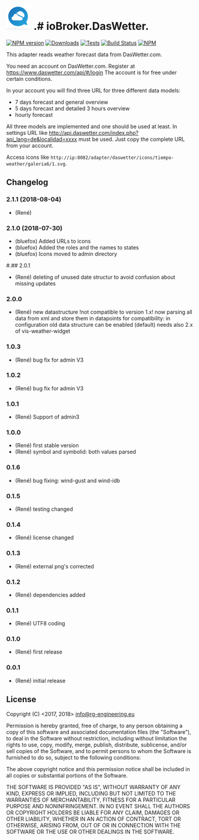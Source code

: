 ﻿![Logo](admin/daswettercom.png)
.# ioBroker.DasWetter.
===========================

[![NPM version](https://img.shields.io/npm/v/iobroker.daswetter.svg)](https://www.npmjs.com/package/iobroker.daswetter)
[![Downloads](https://img.shields.io/npm/dm/iobroker.daswetter.svg)](https://www.npmjs.com/package/iobroker.daswetter)
[![Tests](https://travis-ci.org/rg-engineering/ioBroker.daswetter.svg?branch=master)](https://travis-ci.org/rg-engineering/ioBroker.daswetter)
[![Build Status](https://travis-ci.org/rg-engineering/ioBroker.daswetter.svg?branch=master)](https://travis-ci.org/rg-engineering/ioBroker.daswetter)
[![NPM](https://nodei.co/npm/iobroker.daswetter.png?downloads=true)](https://nodei.co/npm/iobroker.daswetter/)


This adapter reads weather forecast data from DasWetter.com.

You need an account on DasWetter.com. Register at https://www.daswetter.com/api/#/login
The account is for free under certain conditions.

In your account you will find three URL for three different data models:
* 7 days forecast and general overview
* 5 days forecast and detailed 3 hours overview
* hourly forecast

All three models are implemented and one should be used at least.
In settings URL like http://api.daswetter.com/index.php?api_lang=de&localidad=xxxx  must be used. Just copy the complete URL from your account.

Access icons like `http://ip:8082/adapter/daswetter/icons/tiempo-weather/galeria6/1.svg`.




## Changelog

### 2.1.1 (2018-08-04)
* (René)


### 2.1.0 (2018-07-30)
* (bluefox) Added URLs to icons
* (bluefox) Added the roles and the names to states
* (bluefox) Icons moved to admin directory

#.## 2.0.1
* (René) deleting of unused date structur to avoid confusion about missing updates

### 2.0.0
* (René) new datastructure !not compatible to version 1.x!
now parsing all data from xml and store them in datapoints
for compatibility: in configuration old data structure can be enabled (default)
needs also 2.x of vis-weather-widget

### 1.0.3
* (René) bug fix for admin V3

### 1.0.2
* (René) bug fix for admin V3

### 1.0.1
* (René) Support of admin3

### 1.0.0
* (René) first stable version
* (René) symbol and symbolid: both values parsed	

### 0.1.6
* (René) bug fixing: wind-gust and wind-idb

### 0.1.5
* (René) testing changed

### 0.1.4
* (René) license changed

### 0.1.3
* (René) external png's corrected

### 0.1.2
* (René) dependencies added

### 0.1.1
* (René) UTF8 coding

### 0.1.0
* (René) first release

### 0.0.1
* (René) initial release

## License
Copyright (C) <2017, 2018>  <info@rg-engineering.eu>

Permission is hereby granted, free of charge, to any person obtaining a copy of this software and associated documentation files (the "Software"), to deal in the Software without restriction, including without limitation the rights to use, copy, modify, merge, publish, distribute, sublicense, and/or sell copies of the Software, and to permit persons to whom the Software is furnished to do so, subject to the following conditions:

The above copyright notice and this permission notice shall be included in all copies or substantial portions of the Software.

THE SOFTWARE IS PROVIDED "AS IS", WITHOUT WARRANTY OF ANY KIND, EXPRESS OR IMPLIED, INCLUDING BUT NOT LIMITED TO THE WARRANTIES OF MERCHANTABILITY, FITNESS FOR A PARTICULAR PURPOSE AND NONINFRINGEMENT. IN NO EVENT SHALL THE AUTHORS OR COPYRIGHT HOLDERS BE LIABLE FOR ANY CLAIM, DAMAGES OR OTHER LIABILITY, WHETHER IN AN ACTION OF CONTRACT, TORT OR OTHERWISE, ARISING FROM, OUT OF OR IN CONNECTION WITH THE SOFTWARE OR THE USE OR OTHER DEALINGS IN THE SOFTWARE.




